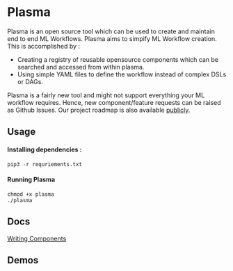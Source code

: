# Plasma 

Plasma is an open source tool which can be used to create and maintain
end to end ML Workflows. Plasma aims to simpify ML Workflow creation.
This is accomplished by :

 - Creating a registry of reusable opensource components which can be searched and accessed from within plasma.
 - Using simple YAML files to define the workflow instead of complex DSLs or DAGs.

Plasma is a fairly new tool and might not support everything your ML workflow requires.
Hence, new component/feature requests can be raised as Github Issues.
Our project roadmap is also available [publicly](https://github.com/s20ai/plasma/projects/1).

## Usage

#### Installing dependencies :
```
pip3 -r requriements.txt
```

#### Running Plasma

```
chmod +x plasma
./plasma
```


## Docs

[Writing Components](https://github.com/s20ai/plasma-docs/blob/master/writing_components.md)


## Demos

